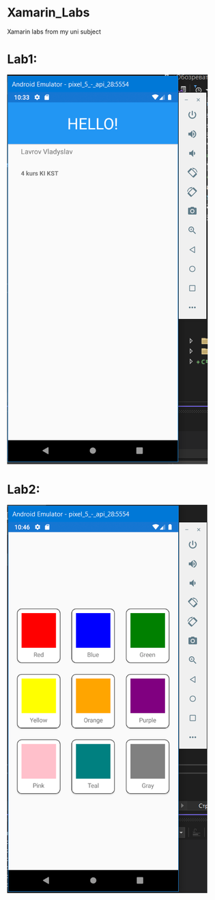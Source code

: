 # Xamarin_Labs
Xamarin labs from my uni subject

# Lab1:

![Result Lab1](https://github.com/chessmaster987/Xamarin_Labs/blob/main/Lab1_Lavrov_DS6/Result_Lab1.PNG)

# Lab2:

![Result Lab2](https://github.com/chessmaster987/Xamarin_Labs/blob/main/Lab2_Lavrov_DS6/Result_Lab2.PNG)

